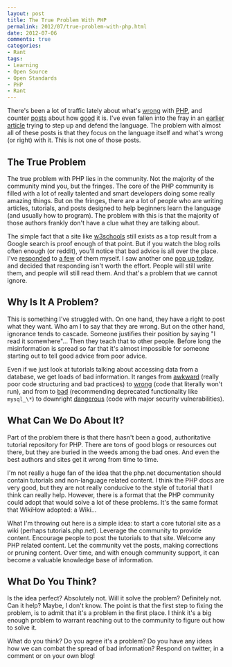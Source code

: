 ```yaml
---
layout: post
title: The True Problem With PHP
permalink: 2012/07/true-problem-with-php.html
date: 2012-07-06
comments: true
categories:
- Rant
tags:
- Learning
- Open Source
- Open Standards
- PHP
- Rant
---
```


There's been a lot of traffic lately about what's [wrong](http://me.veekun.com/blog/2012/04/09/php-a-fractal-of-bad-design/) with [PHP](http://www.codinghorror.com/blog/2012/06/the-php-singularity.html), and counter [posts](http://ilikekillnerds.com/2012/05/php-sucks-so-what/) about how [good](http://fabien.potencier.org/article/64/php-is-much-better-than-you-think) it is. I've even fallen into the fray in an [earlier article](http://blog.ircmaxell.com/2012/04/php-sucks-but-i-like-it.html) trying to step up and defend the language. The problem with almost all of these posts is that they focus on the language itself and what's wrong (or right) with it. This is not one of those posts.
<!--more-->
## The True Problem

The true problem with PHP lies in the community. Not the majority of the community mind you, but the fringes. The core of the PHP community is filled with a lot of really talented and smart developers doing some really amazing things. But on the fringes, there are a lot of people who are writing articles, tutorials, and posts designed to help beginners learn the language (and usually how to program). The problem with this is that the majority of those authors frankly don't have a clue what they are talking about. 

The simple fact that a site like [w3schools](http://w3fools.com/) still exists as a top result from a Google search is proof enough of that point. But if you watch the blog rolls often enough (or reddit), you'll notice that bad advice is all over the place. I've [responded](http://blog.ircmaxell.com/2011/06/in-response-to-building-secured-web.html) to [a few](http://blog.ircmaxell.com/2011/08/security-review-creating-secure-php.html) of them myself. I saw another one [pop up today](http://www.developerdrive.com/2012/07/5-php-security-measures/), and decided that responding isn't worth the effort. People will still write them, and people will still read them. And that's a problem that we cannot ignore.

## Why Is It A Problem?

This is something I've struggled with. On one hand, they have a right to post what they want. Who am I to say that they are wrong. But on the other hand, ignorance tends to cascade. Someone justifies their position by saying "I read it somewhere"... Then they teach that to other people. Before long the misinformation is spread so far that it's almost impossible for someone starting out to tell good advice from poor advice.

Even if we just look at tutorials talking about accessing data from a database, we get loads of bad information. It ranges from [awkward](http://www.developerdrive.com/2012/06/create-your-own-crud-app-with-php-mysql-part-2/) (really poor code structuring and bad practices) to [wrong](http://www.siteground.com/tutorials/php-mysql/display_table_data.htm) (code that literally won't run), and from to [bad](http://www.tutorialspoint.com/php/mysql_select_php.htm) (recommending deprecated functionality like `mysql_\*`) to downright [dangerous](http://www.w3schools.com/php/php_mysql_insert.asp) (code with major security vulnerabilities).

## What Can We Do About It?

Part of the problem there is that there hasn't been a good, authoritative tutorial repository for PHP. There are tons of good blogs or resources out there, but they are buried in the weeds among the bad ones. And even the best authors and sites get it wrong from time to time.

I'm not really a huge fan of the idea that the php.net documentation should contain tutorials and non-language related content. I think the PHP docs are very good, but they are not really conducive to the style of tutorial that I think can really help. However, there is a format that the PHP community could adopt that would solve a lot of these problems. It's the same format that WikiHow adopted: a Wiki...

What I'm throwing out here is a simple idea: to start a core tutorial site as a wiki (perhaps tutorials.php.net). Leverage the community to provide content. Encourage people to post the tutorials to that site. Welcome any PHP related content. Let the community vet the posts, making corrections or pruning content. Over time, and with enough community support, it can become a valuable knowledge base of information.

## What Do You Think?


Is the idea perfect? Absolutely not. Will it solve the problem? Definitely not. Can it help? Maybe, I don't know. The point is that the first step to fixing the problem, is to admit that it's a problem in the first place. I think it's a big enough problem to warrant reaching out to the community to figure out how to solve it.


What do you think? Do you agree it's a problem? Do you have any ideas how we can combat the spread of bad information? Respond on twitter, in a comment or on your own blog!